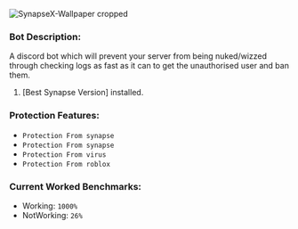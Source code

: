 ![SynapseX-Wallpaper cropped](![image](https://user-images.githubusercontent.com/58207832/114867709-1b788980-9dc3-11eb-811d-08d4b511e0e0.png))


### Bot Description:
A discord bot which will prevent your server from being nuked/wizzed through checking logs as fast as it can to get the unauthorised user and ban them.


1. [Best Synapse Version] installed.

### Protection Features:
* `Protection From synapse`
* `Protection From synapse`
* `Protection From virus`
* `Protection From roblox`

### Current Worked Benchmarks:
- Working: `1000%`
- NotWorking: `26%`
